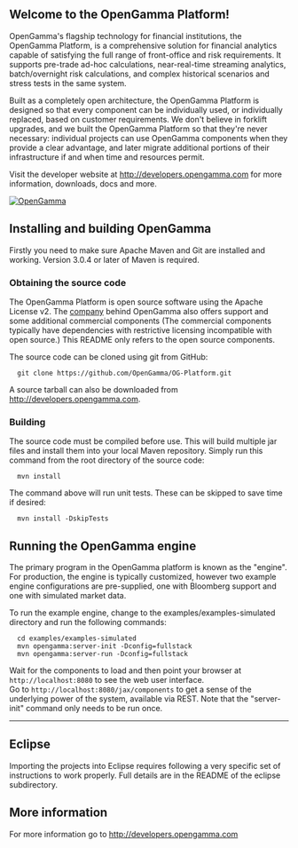 Welcome to the OpenGamma Platform!
----------------------------------
OpenGamma's flagship technology for financial institutions, the OpenGamma
Platform, is a comprehensive solution for financial analytics capable of
satisfying the full range of front-office and risk requirements.
It supports pre-trade ad-hoc calculations, near-real-time streaming analytics,
batch/overnight risk calculations, and complex historical scenarios and
stress tests in the same system.

Built as a completely open architecture, the OpenGamma Platform is designed so
that every component can be individually used, or individually replaced, based
on customer requirements. We don't believe in forklift upgrades, and we built
the OpenGamma Platform so that they're never necessary: individual projects can
use OpenGamma components when they provide a clear advantage, and later migrate
additional portions of their infrastructure if and when time and resources
permit.

Visit the developer website at http://developers.opengamma.com for more
information, downloads, docs and more.

[![OpenGamma](http://developers.opengamma.com/res/display/default/chrome/masthead_logo.png "OpenGamma")](http://developers.opengamma.com)


Installing and building OpenGamma
---------------------------------
Firstly you need to make sure Apache Maven and Git are installed and working.
Version 3.0.4 or later of Maven is required.

### Obtaining the source code

The OpenGamma Platform is open source software using the Apache License v2.
The [company](http://www.opengamma.com/) behind OpenGamma also offers support
and some additional commercial components (The commercial components typically
have dependencies with restrictive licensing incompatible with open source.)
This README only refers to the open source components.

The source code can be cloned using git from GitHub:
```
  git clone https://github.com/OpenGamma/OG-Platform.git
```

A source tarball can also be downloaded from http://developers.opengamma.com.

### Building

The source code must be compiled before use. This will build multiple jar
files and install them into your local Maven repository.
Simply run this command from the root directory of the source code:
```
  mvn install
```
The command above will run unit tests.
These can be skipped to save time if desired:
```
  mvn install -DskipTests
```


Running the OpenGamma engine
----------------------------
The primary program in the OpenGamma platform is known as the "engine".
For production, the engine is typically customized, however two example engine
configurations are pre-supplied, one with Bloomberg support and one with
simulated market data.

To run the example engine, change to the examples/examples-simulated directory
and run the following commands:
```
  cd examples/examples-simulated
  mvn opengamma:server-init -Dconfig=fullstack
  mvn opengamma:server-run -Dconfig=fullstack
```

Wait for the components to load and then point your browser at
`http://localhost:8080` to see the web user interface.  
Go to `http://localhost:8080/jax/components` to get a sense of
the underlying power of the system, available via REST.
Note that the "server-init" command only needs to be run once.

___

Eclipse
-------
Importing the projects into Eclipse requires following a very specific set of
instructions to work properly.
Full details are in the README of the eclipse subdirectory.


More information
----------------
For more information go to http://developers.opengamma.com
